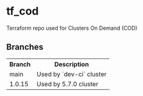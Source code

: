 # tf_cod
Terraform repo used for Clusters On Demand (COD)

## Branches

<table>
<tr>
<th>Branch</th>
<th>Description</th>
</tr>
<tr>
<td>main</td>
<td>Used by `dev-ci` cluster</td>
</tr>

<tr>
<td>1.0.15</td>
<td>Used by 5.7.0 cluster</td>
</tr>


</table> 
